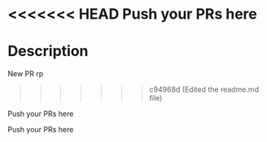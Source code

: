<<<<<<< HEAD
Push your PRs here
=======
# Description
New PR rp

>>>>>>> c94968d (Edited the readme.md file)

Push your PRs here

Push your PRs here
